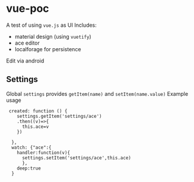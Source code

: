 # vue-poc

A test of using `vue.js` as UI
Includes:
* material design (using `vuetify`)
* ace editor
* localforage for persistence

Edit via android 

## Settings
Global `settings` provides `getItem(name)` and `setItem(name.value)`
Example usage
```
 created: function () {
    settings.getItem('settings/ace')
    .then((v)=>{
      this.ace=v
    })

  },
  watch: {"ace":{
    handler:function(v){
      settings.setItem('settings/ace',this.ace)
      },
    deep:true
  } 

```